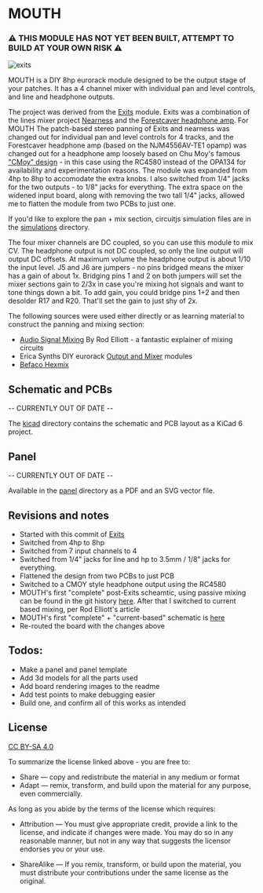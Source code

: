 # MOUTH

### ⚠️ THIS MODULE HAS NOT YET BEEN BUILT, ATTEMPT TO BUILD AT YOUR OWN RISK ⚠️

![exits](/img/exits%20proto.jpg)

MOUTH is a DIY 8hp eurorack module designed to be the output stage of your patches. It has a 4 channel mixer with individual pan and level controls, and line and headphone outputs.

The project was derived from the [Exits](https://github.com/ramphands/Exits) module. Exits was a combination of the lines mixer project [Nearness](https://github.com/sarnesjo/nearness) and the [Forestcaver headphone amp](https://github.com/forestcaver/Analog-Voice/tree/master/AJH_Headphone_Amp). For MOUTH The patch-based stereo panning of Exits and nearness was changed out for individual pan and level controls for 4 tracks, and the Forestcaver headphone amp (based on the NJM4556AV-TE1 opamp) was changed out for a headphone amp loosely based on Chu Moy's famous ["CMoy" design](https://web.archive.org/web/20021223020724/http://headwize2.powerpill.org/projects/showproj.php?file=cmoy2_prj.htm) - in this case using the RC4580 instead of the OPA134 for availability and experimentation reasons. The module was expanded from 4hp to 8hp to accomodate the extra knobs. I also switched from 1/4" jacks for the two outputs - to 1/8" jacks for everything. The extra space on the widened input board, along with removing the two tall 1/4" jacks, allowed me to flatten the module from two PCBs to just one.

If you'd like to explore the pan + mix section, circuitjs simulation files are in the [simulations](simulations) directory.

The four mixer channels are DC coupled, so you can use this module to mix CV. The headphone output is not DC coupled, so only the line output will output DC offsets. At maximum volume the headphone output is about 1/10 the input level. J5 and J6 are jumpers - no pins bridged means the mixer has a gain of about 1x. Bridging pins 1 and 2 on both jumpers will set the mixer sections gain to 2/3x in case you're mixing hot signals and want to tone things down a bit. To add gain, you could bridge pins 1+2 and then desolder R17 and R20. That'll set the gain to just shy of 2x.

The following sources were used either directly or as learning material to construct the panning and mixing section:

- [Audio Signal Mixing](https://sound-au.com/articles/audio-mixing.htm) By Rod Elliott - a fantastic explainer of mixing circuits
- Erica Synths DIY eurorack [Output and Mixer](https://github.com/erica-synths/diy-eurorack) modules
- [Befaco Hexmix](http://www.befaco.org/hexmix/)

## Schematic and PCBs

-- CURRENTLY OUT OF DATE --

The [kicad](kicad) directory contains the schematic and PCB layout as a KiCad 6 project.

## Panel

-- CURRENTLY OUT OF DATE --

Available in the [panel](panel) directory as a PDF and an SVG vector file.

## Revisions and notes 

- Started with this commit of [Exits](https://github.com/ramphands/Exits/tree/e56ce6f3a76ff6dc0b776ba10d0bfae7fea7ace0)
- Switched from 4hp to 8hp
- Switched from 7 input channels to 4
- Switched from 1/4" jacks for line and hp to 3.5mm / 1/8" jacks for everything.
- Flattened the design from two PCBs to just PCB
- Switched to a CMOY style headphone output using the RC4580
- MOUTH's first "complete" post-Exits scheamtic, using passive mixing can be found in the git history [here](https://github.com/coryalder/Exits/blob/65a9d2693df2f5ae9116ffd591f22e5cf609d3db/exits%20schematic.april12th.pdf). After that I switched to current based mixing, per Rod Elliott's article
- MOUTH's first "complete" + "current-based" schematic is [here](https://github.com/coryalder/Exits/tree/e56ce6f3a76ff6dc0b776ba10d0bfae7fea7ace0)
- Re-routed the board with the changes above


## Todos:

- Make a panel and panel template
- Add 3d models for all the parts used
- Add board rendering images to the readme
- Add test points to make debugging easier
- Build one, and confirm all of this works as intended

## License

[CC BY-SA 4.0](http://creativecommons.org/licenses/by-sa/4.0/)

To summarize the license linked above - you are free to:

* Share — copy and redistribute the material in any medium or format
* Adapt — remix, transform, and build upon the material
for any purpose, even commercially. 

As long as you abide by the terms of the license which requires:

* Attribution — You must give appropriate credit, provide a link to the license, and indicate if changes were made. You may do so in any reasonable manner, but not in any way that suggests the licensor endorses you or your use.

* ShareAlike — If you remix, transform, or build upon the material, you must distribute your contributions under the same license as the original. 
